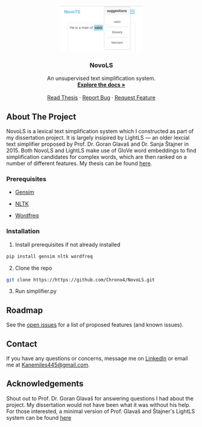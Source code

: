<!-- PROJECT LOGO -->
<br />
<p align="center">
  <a href="https://github.com/Chrono4/NovoLS">
    <img src="images/novols.jpg" alt="Logo" width="216" height="121">
  </a>

  <h3 align="center">NovoLS</h3>

  <p align="center">
    An unsupervised text simplification system.
    <br />
    <a href="https://github.com/Chrono4/NovoLS"><strong>Explore the docs »</strong></a>
    <br />
    <br />
    <a href="https://www.academia.edu/43532843/NovoLS_A_Lexical_Text_Simplification_Web_Service?source=swp_share">Read Thesis</a>
    ·
    <a href="https://github.com/Chrono4/NovoLS/issues">Report Bug</a>
    ·
    <a href="https://github.com/Chrono4/NovoLS/issues">Request Feature</a>
  </p>
</p>

<!-- ABOUT THE PROJECT -->
## About The Project

NovoLS is a lexical text simplification system which I constructed as part of my dissertation project. It is largely insipired by LightLS — an older lexcial text simplifier proposed by Prof. Dr. Goran Glavaš and Dr. Sanja Štajner in 2015. Both NovoLS and LightLS make use of GloVe word embeddings to find ‬simplification candidates for complex words, which are then ranked on a number of different features. My thesis can be found [here](https://www.academia.edu/43532843/NovoLS_A_Lexical_Text_Simplification_Web_Service?source=swp_share).

### Prerequisites

* [Gensim](https://radimrehurek.com/gensim/)

* [NLTK](https://www.nltk.org/)

* [Wordfreq](https://pypi.org/project/wordfreq/)

### Installation

1. Install prerequisites if not already installed
```sh
pip install gensim nltk wordfreq
```

2. Clone the repo
```sh
git clone https://https://github.com/Chrono4/NovoLS.git
```

3. Run simplifier.py

<!-- ROADMAP -->
## Roadmap

See the [open issues](https://https://github.com/Chrono4/NovoLS/issues) for a list of proposed features (and known issues).

<!-- CONTACT -->
## Contact

If you have any questions or concerns, message me on [LinkedIn](https://www.linkedin.com/in/kane-miles-dev/) or email me at Kanemiles445@gmail.com.

<!-- ACKNOWLEDGEMENTS -->
## Acknowledgements

Shout out to Prof. Dr. Goran Glavaš for answering questions I had about the project. My dissertation would not have been what it was without his help. For those interested, a minimal version of Prof. Glavaš and Štajner's LightLS system can be found [here](https://github.com/codogogo/lightls)
